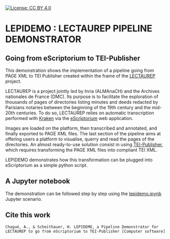 <!-- badges -->

[![License: CC BY 4.0](https://img.shields.io/badge/License-CC%20BY%204.0-lightgrey.svg)](https://creativecommons.org/licenses/by/4.0/)  

<!-- end of badges-->

# LEPIDEMO : LECTAUREP PIPELINE DEMONSTRATOR

## Going from eScriptorium to TEI-Publisher

This demonstration shows the implementation of a pipeline going from PAGE XML to TEI Publisher created within the frame of the [LECTAUREP](https://lectaurep.hypotheses.org/) project. 

LECTAUREP is a project jointly led by Inria (ALMAnaCH) and the Archives nationales de France (DMC). Its purpose is to facilitate the exploration of thousands of pages of directories listing minutes and deeds redacted by Parisians notaries between the beginning of the 19th century and the mid-20th centuries. To do so, LECTAUREP relies on automatic transcription performed with [Kraken](http://kraken.re/) via the [eScriptorium](https://escriptorium.inria.fr) web application.

Images are loaded on the platform, then transcribed and annotated, and finally exported to PAGE XML files. The last section of the pipeline aims at offering users a platform to visualise, querry and read the pages of the directories. An almost ready-to-use solution consist in using [TEI-Publisher](https://teipublisher.com/index.html), which requires transforming the PAGE XML files into compliant TEI XML.

LEPIDEMO demonstrates how this transformation can be plugged into eScriptorium as a simple python script.

## A Jupyter notebook
The demonstration can be followed step by step using the [lepidemo.ipynb](https://gitlab.inria.fr/almanach/lectaurep/lepidemo/-/blob/master/lepidemo.ipynb) Jupyter scenario. 

## Cite this work

```
Chagué, A., & Scheithauer, H. LEPIDEMO, a Pipeline Demonstrator for LECTAUREP to go from eScriptorium to TEI-Publisher [Computer software]
```

